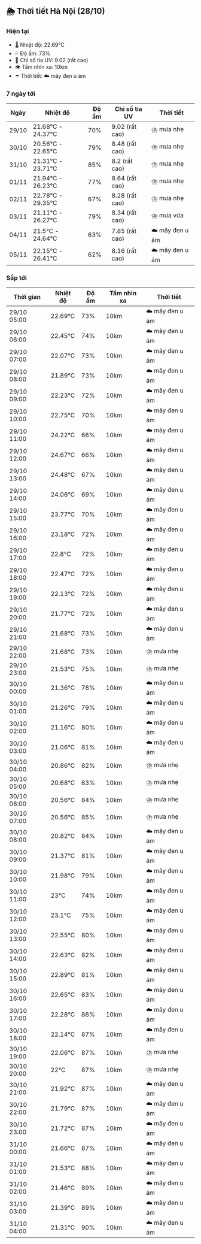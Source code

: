 ## 🌦️ Thời tiết Hà Nội (28/10)

### Hiện tại

- 🌡️ Nhiệt độ: 22.69℃
- 💦 Độ ẩm: 73%
- 🌟 Chỉ số tia UV: 9.02 (rất cao)
- 👁️ Tầm nhìn xa: 10km
- ☂️ Thời tiết: ☁️ mây đen u ám

### 7 ngày tới

| Ngày | Nhiệt độ | Độ ẩm | Chỉ số tia UV | Thời tiết |
| --- | --- | --- | --- | --- |
| 29/10 | 21.68℃ - 24.37℃ | 70% | 9.02 (rất cao) | ⛈️ mưa nhẹ |
| 30/10 | 20.56℃ - 22.65℃ | 79% | 8.48 (rất cao) | ⛈️ mưa nhẹ |
| 31/10 | 21.31℃ - 23.71℃ | 85% | 8.2 (rất cao) | ⛈️ mưa nhẹ |
| 01/11 | 21.94℃ - 26.23℃ | 77% | 8.64 (rất cao) | ⛈️ mưa nhẹ |
| 02/11 | 22.78℃ - 29.35℃ | 67% | 8.28 (rất cao) | ⛈️ mưa nhẹ |
| 03/11 | 21.11℃ - 26.27℃ | 79% | 8.34 (rất cao) | ⛈️ mưa vừa |
| 04/11 | 21.5℃ - 24.64℃ | 63% | 7.85 (rất cao) | ☁️ mây đen u ám |
| 05/11 | 22.15℃ - 26.41℃ | 62% | 8.16 (rất cao) | ☁️ mây đen u ám |

### Sắp tới

| Thời gian | Nhiệt độ | Độ ẩm | Tầm nhìn xa | Thời tiết |
| --- | --- | --- | --- | --- |
| 29/10 05:00 | 22.69℃ | 73% | 10km | ☁️ mây đen u ám |
| 29/10 06:00 | 22.45℃ | 74% | 10km | ☁️ mây đen u ám |
| 29/10 07:00 | 22.07℃ | 73% | 10km | ☁️ mây đen u ám |
| 29/10 08:00 | 21.89℃ | 73% | 10km | ☁️ mây đen u ám |
| 29/10 09:00 | 22.23℃ | 72% | 10km | ☁️ mây đen u ám |
| 29/10 10:00 | 22.75℃ | 70% | 10km | ☁️ mây đen u ám |
| 29/10 11:00 | 24.22℃ | 66% | 10km | ☁️ mây đen u ám |
| 29/10 12:00 | 24.67℃ | 66% | 10km | ☁️ mây đen u ám |
| 29/10 13:00 | 24.48℃ | 67% | 10km | ☁️ mây đen u ám |
| 29/10 14:00 | 24.06℃ | 69% | 10km | ☁️ mây đen u ám |
| 29/10 15:00 | 23.77℃ | 70% | 10km | ☁️ mây đen u ám |
| 29/10 16:00 | 23.18℃ | 72% | 10km | ☁️ mây đen u ám |
| 29/10 17:00 | 22.8℃ | 72% | 10km | ☁️ mây đen u ám |
| 29/10 18:00 | 22.47℃ | 72% | 10km | ☁️ mây đen u ám |
| 29/10 19:00 | 22.13℃ | 72% | 10km | ☁️ mây đen u ám |
| 29/10 20:00 | 21.77℃ | 72% | 10km | ☁️ mây đen u ám |
| 29/10 21:00 | 21.68℃ | 73% | 10km | ☁️ mây đen u ám |
| 29/10 22:00 | 21.68℃ | 73% | 10km | ⛈️ mưa nhẹ |
| 29/10 23:00 | 21.53℃ | 75% | 10km | ⛈️ mưa nhẹ |
| 30/10 00:00 | 21.36℃ | 78% | 10km | ☁️ mây đen u ám |
| 30/10 01:00 | 21.26℃ | 79% | 10km | ☁️ mây đen u ám |
| 30/10 02:00 | 21.16℃ | 80% | 10km | ☁️ mây đen u ám |
| 30/10 03:00 | 21.06℃ | 81% | 10km | ☁️ mây đen u ám |
| 30/10 04:00 | 20.86℃ | 82% | 10km | ⛈️ mưa nhẹ |
| 30/10 05:00 | 20.68℃ | 83% | 10km | ⛈️ mưa nhẹ |
| 30/10 06:00 | 20.56℃ | 84% | 10km | ⛈️ mưa nhẹ |
| 30/10 07:00 | 20.56℃ | 85% | 10km | ⛈️ mưa nhẹ |
| 30/10 08:00 | 20.82℃ | 84% | 10km | ☁️ mây đen u ám |
| 30/10 09:00 | 21.37℃ | 81% | 10km | ☁️ mây đen u ám |
| 30/10 10:00 | 21.98℃ | 79% | 10km | ☁️ mây đen u ám |
| 30/10 11:00 | 23℃ | 74% | 10km | ☁️ mây đen u ám |
| 30/10 12:00 | 23.1℃ | 75% | 10km | ☁️ mây đen u ám |
| 30/10 13:00 | 22.55℃ | 80% | 10km | ☁️ mây đen u ám |
| 30/10 14:00 | 22.63℃ | 82% | 10km | ☁️ mây đen u ám |
| 30/10 15:00 | 22.89℃ | 81% | 10km | ☁️ mây đen u ám |
| 30/10 16:00 | 22.65℃ | 83% | 10km | ☁️ mây đen u ám |
| 30/10 17:00 | 22.28℃ | 86% | 10km | ☁️ mây đen u ám |
| 30/10 18:00 | 22.14℃ | 87% | 10km | ☁️ mây đen u ám |
| 30/10 19:00 | 22.06℃ | 87% | 10km | ⛈️ mưa nhẹ |
| 30/10 20:00 | 22℃ | 87% | 10km | ⛈️ mưa nhẹ |
| 30/10 21:00 | 21.92℃ | 87% | 10km | ☁️ mây đen u ám |
| 30/10 22:00 | 21.79℃ | 87% | 10km | ☁️ mây đen u ám |
| 30/10 23:00 | 21.72℃ | 87% | 10km | ☁️ mây đen u ám |
| 31/10 00:00 | 21.66℃ | 87% | 10km | ☁️ mây đen u ám |
| 31/10 01:00 | 21.53℃ | 88% | 10km | ☁️ mây đen u ám |
| 31/10 02:00 | 21.46℃ | 89% | 10km | ☁️ mây đen u ám |
| 31/10 03:00 | 21.39℃ | 89% | 10km | ☁️ mây đen u ám |
| 31/10 04:00 | 21.31℃ | 90% | 10km | ☁️ mây đen u ám |
